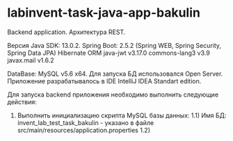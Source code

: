 # labinvent-task-java-app-bakulin
Backend application. Архитектура REST.

Версия Java SDK: 13.0.2.
Spring Boot: 2.5.2 (Spring WEB, Spring Security, Spring Data JPA)
Hibernate ORM
java-jwt v3.17.0
commons-lang3 v3.9
javax.mail v1.6.2

DataBase: MySQL v5.6 x64. Для запуска БД использовался Open Server.
Приложение разрабатывалось в IDE IntelliJ IDEA Standart edition.

Для запуска backend приложения необходимо выполнить следующие действия:

1) Выполнить инициализацию скрипта MySQL базы данных: 
  1.1) Имя БД: invent_lab_test_task_bakulin - указано в файле src/main/resources/application.properties
  1.2) 
